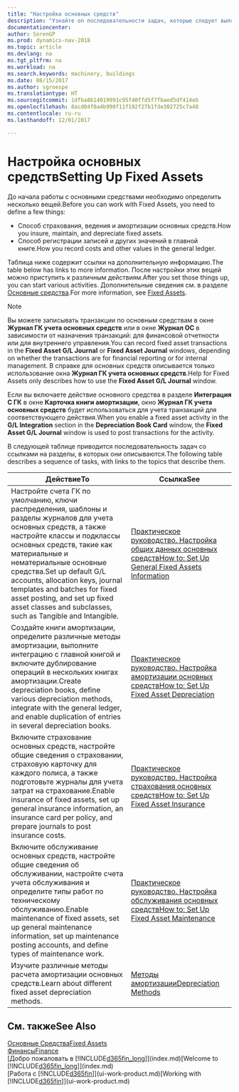 ```yaml
---
title: "Настройка основных средств"
description: "Узнайте оп последовательности задач, которые следует выполнить для настройки основных средств, например машин или оборудования."
documentationcenter: 
author: SorenGP
ms.prod: dynamics-nav-2018
ms.topic: article
ms.devlang: na
ms.tgt_pltfrm: na
ms.workload: na
ms.search.keywords: machinery, buildings
ms.date: 08/15/2017
ms.author: sgroespe
ms.translationtype: HT
ms.sourcegitcommit: 1dfba8b14019991c95f40ffd5f7fbaed5df414eb
ms.openlocfilehash: 8acd04f0a4b990f11f192f27b1fde302725c7a48
ms.contentlocale: ru-ru
ms.lasthandoff: 12/01/2017

---
```

# <a name="setting-up-fixed-assets"></a><span data-ttu-id="1ad74-103">Настройка основных средств</span><span class="sxs-lookup"><span data-stu-id="1ad74-103">Setting Up Fixed Assets</span></span>
<span data-ttu-id="1ad74-104">До начала работы с основными средствами необходимо определить несколько вещей.</span><span class="sxs-lookup"><span data-stu-id="1ad74-104">Before you can work with Fixed Assets, you need to define a few things:</span></span>  

* <span data-ttu-id="1ad74-105">Способ страхования, ведения и амортизации основных средств.</span><span class="sxs-lookup"><span data-stu-id="1ad74-105">How you insure, maintain, and depreciate fixed assets.</span></span>  
* <span data-ttu-id="1ad74-106">Способ регистрации записей и других значений в главной книге.</span><span class="sxs-lookup"><span data-stu-id="1ad74-106">How you record costs and other values in the general ledger.</span></span>  

<span data-ttu-id="1ad74-107">Таблица ниже содержит ссылки на дополнительную информацию.</span><span class="sxs-lookup"><span data-stu-id="1ad74-107">The table below has links to more information.</span></span> <span data-ttu-id="1ad74-108">После настройки этих вещей можно приступить к различным действиям.</span><span class="sxs-lookup"><span data-stu-id="1ad74-108">After you set those things up, you can start various activities.</span></span> <span data-ttu-id="1ad74-109">Дополнительные сведения см. в разделе [Основные средства](fa-manage.md).</span><span class="sxs-lookup"><span data-stu-id="1ad74-109">For more information, see [Fixed Assets](fa-manage.md).</span></span>  

> [!NOTE]  
>   <span data-ttu-id="1ad74-110">Вы можете записывать транзакции по основным средствам в окне **Журнал ГК учета основных средств** или в окне **Журнал ОС** в зависимости от назначения транзакций: для финансовой отчетности или для внутреннего управления.</span><span class="sxs-lookup"><span data-stu-id="1ad74-110">You can record fixed asset transactions in the **Fixed Asset G/L Journal** or **Fixed Asset Journal** windows, depending on whether the transactions are for financial reporting or for internal management.</span></span> <span data-ttu-id="1ad74-111">В справке для основных средств описывается только использование окна **Журнал ГК учета основных средств**.</span><span class="sxs-lookup"><span data-stu-id="1ad74-111">Help for Fixed Assets only describes how to use the **Fixed Asset G/L Journal** window.</span></span>  

<span data-ttu-id="1ad74-112">Если вы включаете действие основного средства в разделе **Интеграция С ГК** в окне **Карточка книги амортизации**, окно **Журнал ГК учета основных средств** будет использоваться для учета транзакций для соответствующего действия.</span><span class="sxs-lookup"><span data-stu-id="1ad74-112">When you enable a fixed asset activity in the **G/L Integration** section in the **Depreciation Book Card** window, the **Fixed Asset G/L Journal** window is used to post transactions for the activity.</span></span>

<span data-ttu-id="1ad74-113">В следующей таблице приводится последовательность задач со ссылками на разделы, в которых они описываются.</span><span class="sxs-lookup"><span data-stu-id="1ad74-113">The following table describes a sequence of tasks, with links to the topics that describe them.</span></span>  

| <span data-ttu-id="1ad74-114">Действие</span><span class="sxs-lookup"><span data-stu-id="1ad74-114">To</span></span> | <span data-ttu-id="1ad74-115">Ссылка</span><span class="sxs-lookup"><span data-stu-id="1ad74-115">See</span></span> |
| --- | --- |
| <span data-ttu-id="1ad74-116">Настройте счета ГК по умолчанию, ключи распределения, шаблоны и разделы журналов для учета основных средств, а также настройте классы и подклассы основных средств, такие как материальные и нематериальные основные средства.</span><span class="sxs-lookup"><span data-stu-id="1ad74-116">Set up default G/L accounts, allocation keys, journal templates and batches for fixed asset posting, and set up fixed asset classes and subclasses, such as Tangible and Intangible.</span></span> |[<span data-ttu-id="1ad74-117">Практическое руководство. Настройка общих данных основных средств</span><span class="sxs-lookup"><span data-stu-id="1ad74-117">How to: Set Up General Fixed Assets Information</span></span>](fa-how-setup-general.md) |
| <span data-ttu-id="1ad74-118">Создайте книги амортизации, определите различные методы амортизации, выполните интеграцию с главной книгой и включите дублирование операций в нескольких книгах амортизации.</span><span class="sxs-lookup"><span data-stu-id="1ad74-118">Create depreciation books, define various depreciation methods, integrate with the general ledger, and enable duplication of entries in several depreciation books.</span></span> |[<span data-ttu-id="1ad74-119">Практическое руководство. Настройка амортизации основных средств</span><span class="sxs-lookup"><span data-stu-id="1ad74-119">How to: Set Up Fixed Asset Depreciation</span></span>](fa-how-setup-depreciation.md) |
| <span data-ttu-id="1ad74-120">Включите страхование основных средств, настройте общие сведения о страховании, страховую карточку для каждого полиса, а также подготовьте журналы для учета затрат на страхование.</span><span class="sxs-lookup"><span data-stu-id="1ad74-120">Enable insurance of fixed assets, set up general insurance information, an insurance card per policy, and prepare journals to post insurance costs.</span></span> |[<span data-ttu-id="1ad74-121">Практическое руководство. Настройка страхования основных средств</span><span class="sxs-lookup"><span data-stu-id="1ad74-121">How to: Set Up Fixed Asset Insurance</span></span>](fa-how-setup-insurance.md) |
| <span data-ttu-id="1ad74-122">Включите обслуживание основных средств, настройте общие сведения об обслуживании, настройте счета учета обслуживания и определите типы работ по техническому обслуживанию.</span><span class="sxs-lookup"><span data-stu-id="1ad74-122">Enable maintenance of fixed assets, set up general maintenance information, set up maintenance posting accounts, and define types of maintenance work.</span></span> |[<span data-ttu-id="1ad74-123">Практическое руководство. Настройка обслуживания основных средств</span><span class="sxs-lookup"><span data-stu-id="1ad74-123">How to: Set Up Fixed Asset Maintenance</span></span>](fa-how-setup-maintenance.md) |
| <span data-ttu-id="1ad74-124">Изучите различные методы расчета амортизации основных средств.</span><span class="sxs-lookup"><span data-stu-id="1ad74-124">Learn about different fixed asset depreciation methods.</span></span> |[<span data-ttu-id="1ad74-125">Методы амортизации</span><span class="sxs-lookup"><span data-stu-id="1ad74-125">Depreciation Methods</span></span>](fa-depreciation-methods.md) |

## <a name="see-also"></a><span data-ttu-id="1ad74-126">См. также</span><span class="sxs-lookup"><span data-stu-id="1ad74-126">See Also</span></span>
[<span data-ttu-id="1ad74-127">Основные Средства</span><span class="sxs-lookup"><span data-stu-id="1ad74-127">Fixed Assets</span></span>](fa-manage.md)  
[<span data-ttu-id="1ad74-128">Финансы</span><span class="sxs-lookup"><span data-stu-id="1ad74-128">Finance</span></span>](finance.md)  
<span data-ttu-id="1ad74-129">[Добро пожаловать в [!INCLUDE[d365fin_long](includes/d365fin_long_md.md)]](index.md)</span><span class="sxs-lookup"><span data-stu-id="1ad74-129">[Welcome to [!INCLUDE[d365fin_long](includes/d365fin_long_md.md)]](index.md)</span></span>  
<span data-ttu-id="1ad74-130">[Работа с [!INCLUDE[d365fin](includes/d365fin_md.md)]](ui-work-product.md)</span><span class="sxs-lookup"><span data-stu-id="1ad74-130">[Working with [!INCLUDE[d365fin](includes/d365fin_md.md)]](ui-work-product.md)</span></span>


